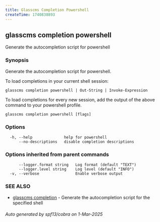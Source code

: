 ```yaml
---
title: Glasscms Completion Powershell
createTime: 1740838893
---
```

## glasscms completion powershell

Generate the autocompletion script for powershell

### Synopsis

Generate the autocompletion script for powershell.

To load completions in your current shell session:

	glasscms completion powershell | Out-String | Invoke-Expression

To load completions for every new session, add the output of the above command
to your powershell profile.


```
glasscms completion powershell [flags]
```

### Options

```
  -h, --help              help for powershell
      --no-descriptions   disable completion descriptions
```

### Options inherited from parent commands

```
      --logger.format string   Log format (default "TEXT")
      --logger.level string    Log level (default "INFO")
  -v, --verbose                Enable verbose output
```

### SEE ALSO

* [glasscms completion](glasscms_completion.md)	 - Generate the autocompletion script for the specified shell

###### Auto generated by spf13/cobra on 1-Mar-2025

